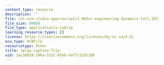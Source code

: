 ```yaml
---
content_type: resource
description: ''
file: /ol-ocw-studio-app/courses/2-003sc-engineering-dynamics-fall-2011/1ac3d028296a522cb5ebdaf7112d1189_qrbCpv3Sv34.vtt
file_size: 86058
file_type: application/x-subrip
learning_resource_types: []
license: https://creativecommons.org/licenses/by-nc-sa/4.0/
ocw_type: OCWFile
resourcetype: Other
title: 3play caption file
uid: 1ac3d028-296a-522c-b5eb-daf7112d1189
---
```

